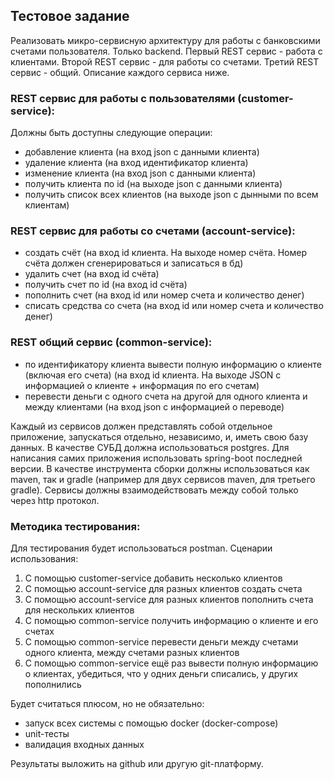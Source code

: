 ## Тестовое задание

Реализовать микро-сервисную архитектуру для работы с банковскими счетами пользователя. Только backend. Первый REST сервис - работа с клиентами. Второй REST
 сервис - для работы со счетами. Третий REST сервис - общий.
Описание каждого сервиса ниже.

### REST сервис для работы с пользователями (customer-service):
Должны быть доступны следующие операции:
- добавление клиента (на вход json с данными клиента)
- удаление клиента (на вход идентификатор клиента)
- изменение клиента (на вход json с данными клиента)
- получить клиента по id (на выходе json с данными клиента)
- получить список всех клиентов (на выходе json с дынными по всем клиентам)

### REST сервис для работы со счетами (account-service):
- создать счёт (на вход id клиента. На выходе номер счёта. Номер счёта должен сгенерироваться и записаться в бд)
- удалить счет (на вход id счёта)
- получить счет по id (на вход id счёта)
- пополнить счет (на вход id или номер счета и количество денег)
- списать средства со счета (на вход id или номер счета и количество денег)

### REST общий сервис (common-service):
- по идентификатору клиента вывести полную информацию о клиенте (включая его счета) (на вход id клиента. На выходе JSON с информацией о клиенте + информация по его счетам)
- перевести деньги с одного счета на другой для одного клиента и между клиентами (на вход json c информацией о переводе)

Каждый из сервисов должен представлять собой отдельное приложение, запускаться отдельно, независимо, и, иметь свою базу данных. В качестве СУБД должна использоваться postgres. Для написания самих приложения использовать spring-boot последней версии. В качестве инструмента сборки должны использоваться как maven, так и gradle (например для двух сервисов maven, для третьего gradle). Сервисы должны взаимодействовать между собой только через http протокол.

### Методика тестирования:

Для тестирования будет использоваться postman. Сценарии использования:
1. С помощью customer-service добавить несколько клиентов
2. С помощью account-service для разных клиентов создать счета
3. С помощью account-service для разных клиентов пополнить счета для нескольких клиентов
4. С помощью common-service получить информацию о клиенте и его счетах
5. С помощью common-service перевести деньги между счетами одного клиента, между счетами разных клиентов
6. С помощью common-service ещё раз вывести полную информацию о клиентах, убедиться, что у одних деньги списались, у других пополнились

Будет считаться плюсом, но не обязательно:
- запуск всех системы с помощью docker (docker-compose)
- unit-тесты
- валидация входных данных

Результаты выложить на github или другую git-платформу.
